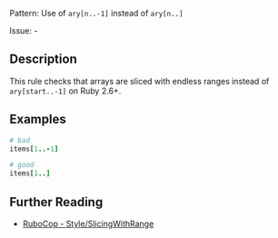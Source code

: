 Pattern: Use of `ary[n..-1]` instead of `ary[n..]`

Issue: -

## Description

This rule checks that arrays are sliced with endless ranges instead of `ary[start..-1]` on Ruby 2.6+.

## Examples

```ruby
# bad
items[1..-1]

# good
items[1..]
```

## Further Reading

* [RuboCop - Style/SlicingWithRange](https://docs.rubocop.org/rubocop/cops_style.html#styleslicingwithrange)
